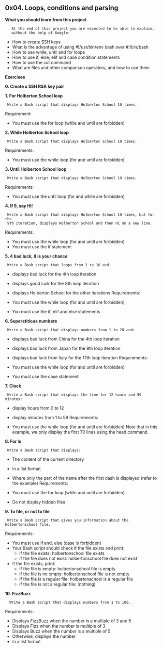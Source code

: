## 0x04. Loops, conditions and parsing

**What you should learn from this project**

       At the end of this project you are expected to be able to explain,
       without the help of Google:

* How to create SSH keys
* What is the advantage of using #!/usr/bin/env bash over #!/bin/bash
* How to use while, until and for loops
* How to use if, else, elif and case condition statements
* How to use the cut command
* What are files and other comparison operators, and how to use them

**Exercises**

**0. Create a SSH RSA key pair**

**1. For Holberton School loop**

     Write a Bash script that displays Holberton School 10 times.

Requirement:

* You must use the for loop (while and until are forbidden)

**2. While Holberton School loop**

     Write a Bash script that displays Holberton School 10 times.

Requirements:

* You must use the while loop (for and until are forbidden)

**3. Until Holberton School loop**

     Write a Bash script that displays Holberton School 10 times.

Requirements:

* You must use the until loop (for and while are forbidden)

**4. If 9, say Hi!**

     Write a Bash script that displays Holberton School 10 times, but for the
     9th iteration, displays Holberton School and then Hi on a new line.

Requirements:

* You must use the while loop (for and until are forbidden)
* You must use the if statement

**5. 4 bad luck, 8 is your chance**

     Write a Bash script that loops from 1 to 10 and:

* displays bad luck for the 4th loop iteration
* displays good luck for the 8th loop iteration
* displays Holberton School for the other iterations
Requirements:

* You must use the while loop (for and until are forbidden)
* You must use the if, elif and else statements

**6. Superstitious numbers**

     Write a Bash script that displays numbers from 1 to 20 and:

* displays bad luck from China for the 4th loop iteration
* displays bad luck from Japan for the 9th loop iteration
* displays bad luck from Italy for the 17th loop iteration
Requirements:

* You must use the while loop (for and until are forbidden)
* You must use the case statement

**7. Clock**

     Write a Bash script that displays the time for 12 hours and 59 minutes:

* display hours from 0 to 12
* display minutes from 1 to 59
Requirements:

* You must use the while loop (for and until are forbidden)
  Note that in this example, we only display the first 70 lines using the
  head command.

**8. For ls**

     Write a Bash script that displays:

* The content of the current directory
* In a list format
* Where only the part of the name after the first dash is displayed
  (refer to the example)
Requirements:

* You must use the for loop (while and until are forbidden)
* Do not display hidden files

**9. To file, or not to file**

     Write a Bash script that gives you information about the holbertonschool file.

Requirements:

* You must use if and, else (case is forbidden)
* Your Bash script should check if the file exists and print:
  * if the file exists: holbertonschool file exists
  * if the file does not exist: holbertonschool file does not exist
* If the file exists, print:
  * if the file is empty: holbertonschool file is empty
  * if the file is no empty: holbertonschool file is not empty
  * if the file is a regular file: holbertonschool is a regular file
  * if the file is not a regular file: (nothing)

**10. FizzBuzz**

      Write a Bash script that displays numbers from 1 to 100.

Requirements:

* Displays FizzBuzz when the number is a multiple of 3 and 5
* Displays Fizz when the number is multiple of 3
* Displays Buzz when the number is a multiple of 5
* Otherwise, displays the number
* In a list format
